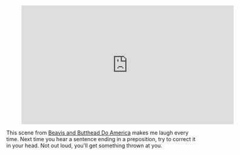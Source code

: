 <figure>
<iframe width="560" height="315" src="https://www.youtube.com/embed/Q4XCZfkGF8k?si=H8SNLcg8V8eYzkFv" title="YouTube video player" frameborder="0" allow="accelerometer; autoplay; clipboard-write; encrypted-media; gyroscope; picture-in-picture; web-share" referrerpolicy="strict-origin-when-cross-origin" allowfullscreen></iframe>
</figure>

This scene from <a href="http://en.wikipedia.org/wiki/Beavis_and_Butt-head_Do_America">Beavis and Butthead Do America</a> makes me laugh every time. Next time you hear a sentence ending in a preposition, try to correct it in your head. Not out loud, you'll get something thrown at you.
